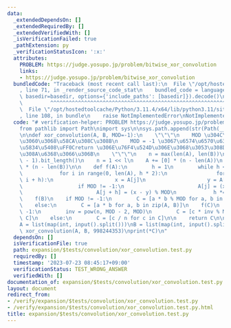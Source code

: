 ```yaml
---
data:
  _extendedDependsOn: []
  _extendedRequiredBy: []
  _extendedVerifiedWith: []
  _isVerificationFailed: true
  _pathExtension: py
  _verificationStatusIcon: ':x:'
  attributes:
    PROBLEM: https://judge.yosupo.jp/problem/bitwise_xor_convolution
    links:
    - https://judge.yosupo.jp/problem/bitwise_xor_convolution
  bundledCode: "Traceback (most recent call last):\n  File \"/opt/hostedtoolcache/Python/3.11.4/x64/lib/python3.11/site-packages/onlinejudge_verify/documentation/build.py\"\
    , line 71, in _render_source_code_stat\n    bundled_code = language.bundle(stat.path,\
    \ basedir=basedir, options={'include_paths': [basedir]}).decode()\n          \
    \         ^^^^^^^^^^^^^^^^^^^^^^^^^^^^^^^^^^^^^^^^^^^^^^^^^^^^^^^^^^^^^^^^^^^^^^^^^^^^^^^^^\n\
    \  File \"/opt/hostedtoolcache/Python/3.11.4/x64/lib/python3.11/site-packages/onlinejudge_verify/languages/python.py\"\
    , line 108, in bundle\n    raise NotImplementedError\nNotImplementedError\n"
  code: "# verification-helper: PROBLEM https://judge.yosupo.jp/problem/bitwise_xor_convolution\n\
    from pathlib import Path\nimport sys\n\nsys.path.append(str(Path(__file__).resolve().parent.parent.parent.parent))\n\
    \n\ndef xor_convolution(A, B, MOD=-1):\n    \"\"\"\n    MOD \u304C\u5076\u6570\
    \u3060\u3068\u58CA\u308C\u308B\n    MOD = -1 \u3067\u6574\u6570\u6307\u5B9A\u306E\
    \u5834\u5408\uFF0Creturn \u306E\u76F4\u524D\u306E\u3068\u3053\u308D\u3092\u5207\
    \u308A\u6368\u3066\u306B\n    \"\"\"\n    n = max(len(A), len(B))\n    l = (n\
    \ - 1).bit_length()\n    n = 1 << l\n    A += [0] * (n - len(A))\n    B += [0]\
    \ * (n - len(B))\n\n    def f(A):\n        h = 1\n        while h < len(A):\n\
    \            for i in range(0, len(A), h * 2):\n                for j in range(i,\
    \ i + h):\n                    x = A[j]\n                    y = A[j + h]\n  \
    \                  if MOD != -1:\n                        A[j] = (x + y) % MOD\n\
    \                        A[j + h] = (x - y) % MOD\n            h *= 2\n\n    f(A)\n\
    \    f(B)\n    if MOD != -1:\n        C = [a * b % MOD for a, b in zip(A, B)]\n\
    \    else:\n        C = [a * b for a, b in zip(A, B)]\n    f(C)\n    if MOD !=\
    \ -1:\n        inv = pow(n, MOD - 2, MOD)\n        C = [c * inv % MOD for c in\
    \ C]\n    else:\n        C = [c / n for c in C]\n\n    return C\n\n\nn = int(input())\n\
    A = list(map(int, input().split()))\nB = list(map(int, input().split()))\nC =\
    \ xor_convolution(A, B, 998244353)\nprint(*C)\n"
  dependsOn: []
  isVerificationFile: true
  path: expansion/$tests/convolution/xor_convolution.test.py
  requiredBy: []
  timestamp: '2023-07-23 08:45:17+09:00'
  verificationStatus: TEST_WRONG_ANSWER
  verifiedWith: []
documentation_of: expansion/$tests/convolution/xor_convolution.test.py
layout: document
redirect_from:
- /verify/expansion/$tests/convolution/xor_convolution.test.py
- /verify/expansion/$tests/convolution/xor_convolution.test.py.html
title: expansion/$tests/convolution/xor_convolution.test.py
---
```

